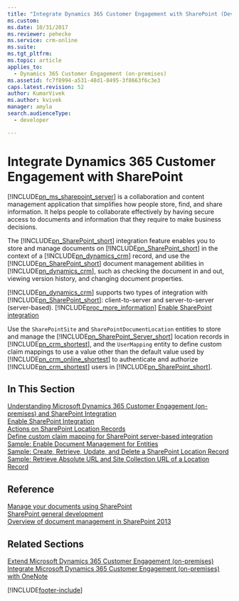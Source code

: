 ```yaml
---
title: "Integrate Dynamics 365 Customer Engagement with SharePoint (Developer Guide for Dynamics 365 Customer Engagement)| MicrosoftDocs"
ms.custom: 
ms.date: 10/31/2017
ms.reviewer: pehecke
ms.service: crm-online
ms.suite: 
ms.tgt_pltfrm: 
ms.topic: article
applies_to: 
  - Dynamics 365 Customer Engagement (on-premises)
ms.assetid: fc7f8994-a531-48d1-8495-3f8663f6c3e3
caps.latest.revision: 52
author: KumarVivek
ms.author: kvivek
manager: amyla
search.audienceType: 
  - developer

---
```

# Integrate Dynamics 365 Customer Engagement with SharePoint

[!INCLUDE[pn_ms_sharepoint_server](../../includes/pn-ms-sharepoint-server.md)] is a collaboration and content management application that simplifies how people store, find, and share information. It helps people to collaborate effectively by having secure access to documents and information that they require to make business decisions.  
  
 The [!INCLUDE[pn_SharePoint_short](../../includes/pn-sharepoint-short.md)] integration feature enables you to store and manage documents on [!INCLUDE[pn_SharePoint_short](../../includes/pn-sharepoint-short.md)] in the context of a [!INCLUDE[pn_dynamics_crm](../../includes/pn-dynamics-crm.md)] record, and use the [!INCLUDE[pn_SharePoint_short](../../includes/pn-sharepoint-short.md)] document management abilities in [!INCLUDE[pn_dynamics_crm](../../includes/pn-dynamics-crm.md)], such as checking the document in and out, viewing version history, and changing document properties.  
  
 [!INCLUDE[pn_dynamics_crm](../../includes/pn-dynamics-crm.md)] supports two types of integration with [!INCLUDE[pn_SharePoint_short](../../includes/pn-sharepoint-short.md)]: client-to-server and server-to-server (server-based). [!INCLUDE[proc_more_information](../../includes/proc-more-information.md)] [Enable SharePoint integration](get-started-sharepoint-integration.md#SPIntegration)  
  
 Use the `SharePointSite` and `SharePointDocumentLocation` entities to store and manage the [!INCLUDE[pn_SharePoint_Server_short](../../includes/pn-sharepoint-server-short.md)] location records in [!INCLUDE[pn_crm_shortest](../../includes/pn-crm-shortest.md)], and the `UserMapping` entity to define custom claim mappings to use a value other than the default value used by [!INCLUDE[pn_crm_online_shortest](../../includes/pn-crm-online-shortest.md)] to authenticate and authorize [!INCLUDE[pn_crm_shortest](../../includes/pn-crm-shortest.md)] users in [!INCLUDE[pn_SharePoint_short](../../includes/pn-sharepoint-short.md)].  
  
## In This Section  

[Understanding Microsoft Dynamics 365 Customer Engagement (on-premises) and SharePoint Integration](get-started-sharepoint-integration.md)  
[Enable SharePoint Integration](enable-document-management-entities.md)  
[Actions on SharePoint Location Records](actions-on-sharepoint-location-records.md)  
[Define custom claim mapping for SharePoint server-based integration](define-custom-claim-mapping-sharepoint-server-based-integration.md)  
[Sample: Enable Document Management for Entities](sample-enable-document-management-entities.md)  
[Sample: Create, Retrieve, Update, and Delete a SharePoint Location Record](sample-create-retrieve-update-delete-sharepoint-location-record.md)  
[Sample: Retrieve Absolute URL and Site Collection URL of a Location Record](sample-retrieve-absolute-url-and-site-collection-url-of-a-location-record.md)  
  
## Reference  

[Manage your documents using SharePoint](https://technet.microsoft.com/library/dn531062.aspx)  
[SharePoint general development](https://msdn.microsoft.com/sharepoint/default.aspx)  
[Overview of document management in SharePoint 2013](https://technet.microsoft.com/library/cc261933\(v=office.15\).aspx)  
  
## Related Sections  

[Extend Microsoft Dynamics 365 Customer Engagement (on-premises)](../extend-dynamics-365-server.md)   
[Integrate Microsoft Dynamics 365 Customer Engagement (on-premises) with OneNote](integrate-onenote.md)


[!INCLUDE[footer-include](../../../../includes/footer-banner.md)]
